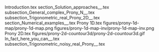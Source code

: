 Introduction.tex
section_Solution_approaches__.tex
subsection_General_complex_Prony_N__.tex
subsection_Trigonometric_real_Prony_2D__.tex
section_Numerical_examples__.tex
Prony 1D.tex
figures/prony-1d-map/prony-1d-map.png
figures/prony-1d-map-inv/prony-1d-map-inv.png
Prony 2D.tex
figures/prony-2d-countour3d/prony-2d-countour3d.gif
In_fact_here_you_can__.tex
subsection_Trigonometric_noisy_real_Prony__.tex
